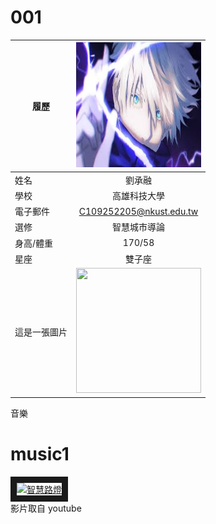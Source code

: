# 001
|      履歷        |<img src="https://github.com/jung0523/001/blob/main/001.jpg" width=200 height=200/>|
| ---------------- |:-----------------------------:|
| 姓名             | 劉承融                  |
| 學校             | 高雄科技大學                  |
| 電子郵件         | C109252205@nkust.edu.tw          |
| 選修             | 智慧城市導論                  |
| 身高/體重         |170/58 |
| 星座             | 雙子座                  |
| 這是一張圖片      |<img src="http://s05.calm9.com/qrcode/2024-04/CZSPNQISQE.png" width=200 height=200/>|
音樂
# music1<br>
<a href="http://www.youtube.com/watch?feature=player_embedded&v=ZqbjJa4UWBY" target="_blank"><img src="http://img.youtube.com/vi/ZqbjJa4UWBY/0.jpg" 
alt="智慧路燈" width="400" height="250" border="10" /></a>
<br>影片取自 youtube
